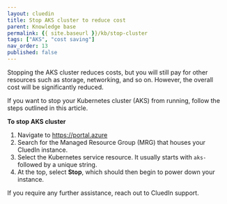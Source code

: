 ```yaml
---
layout: cluedin
title: Stop AKS cluster to reduce cost
parent: Knowledge base
permalink: {{ site.baseurl }}/kb/stop-cluster
tags: ["AKS", "cost saving"]
nav_order: 13
published: false
---
```


Stopping the AKS cluster reduces costs, but you will still pay for other resources such as storage, networking, and so on. However, the overall cost will be significantly reduced.

If you want to stop your Kubernetes cluster (AKS) from running, follow the steps outlined in this article.

**To stop AKS cluster**

1. Navigate to https://portal.azure
1. Search for the Managed Resource Group (MRG) that houses your CluedIn instance.
1. Select the Kubernetes service resource. It usually starts with `aks-` followed by a unique string.
1. At the top, select **Stop**, which should then begin to power down your instance.

If you require any further assistance, reach out to CluedIn support.